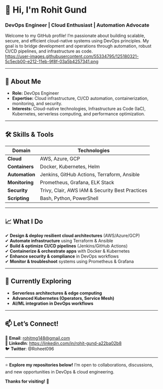 # **👋 Hi, I'm Rohit Gund**  
### **DevOps Engineer | Cloud Enthusiast | Automation Advocate**  
Welcome to my GitHub profile! I’m passionate about building scalable, secure, and efficient cloud-native systems using DevOps principles. My goal is to bridge development and operations through automation, robust CI/CD pipelines, and infrastructure as code.  
https://user-images.githubusercontent.com/55334795/125180321-5c5ecb00-e212-11eb-9f8f-03a5b4257341.png

---  

## **🚀 About Me**  
- **Role:** DevOps Engineer  
- **Expertise:** Cloud infrastructure, CI/CD automation, containerization, monitoring, and security.  
- **Interests:** Cloud-native technologies, Infrastructure as Code (IaC), Kubernetes, serverless computing, and performance optimization.  

---  

## **🛠️ Skills & Tools**  

| **Domain**          | **Technologies**                          |  
|---------------------|------------------------------------------|  
| **Cloud**           | AWS, Azure, GCP                          |  
| **Containers**      | Docker, Kubernetes, Helm                 |  
| **Automation**      | Jenkins, GitHub Actions, Terraform, Ansible |  
| **Monitoring**      | Prometheus, Grafana, ELK Stack           |  
| **Security**        | Trivy, Clair, AWS IAM & Security Best Practices |  
| **Scripting**       | Bash, Python, PowerShell                 |  

---  

## **📈 What I Do**  
✔ **Design & deploy resilient cloud architectures** (AWS/Azure/GCP)  
✔ **Automate infrastructure** using Terraform & Ansible  
✔ **Build & optimize CI/CD pipelines** (Jenkins/GitHub Actions)  
✔ **Containerize & orchestrate apps** with Docker & Kubernetes  
✔ **Enhance security & compliance** in DevOps workflows  
✔ **Monitor & troubleshoot** systems using Prometheus & Grafana  

---  

## **🌱 Currently Exploring**  
- **Serverless architectures & edge computing**  
- **Advanced Kubernetes (Operators, Service Mesh)**  
- **AI/ML integration in DevOps workflows**  

---  

## **📫 Let’s Connect!**  
📧 **Email**: rohitmg148@gmail.com  
🔗 **LinkedIn**: https://linkedin.com/in/rohit-gund-a22ba02b8  
🐦 **Twitter**: @Roheet096  

---  

⭐ **Explore my repositories below!** I’m open to collaborations, discussions, and new opportunities in DevOps & cloud engineering.  

**Thanks for visiting!** 🚀

